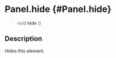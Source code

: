Panel.hide {#Panel.hide}
==========

> void **hide** ()

Description
-----------

Hides this element.
